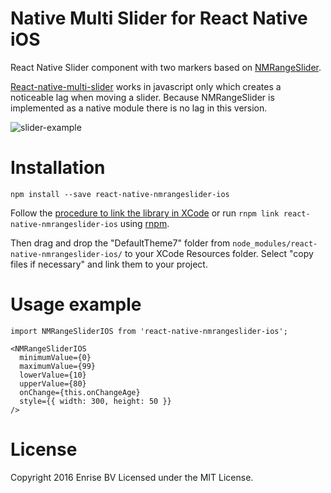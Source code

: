 # Native Multi Slider for React Native iOS 

React Native Slider component with two markers based on [NMRangeSlider](https://github.com/mvelikov/NMRangeSlider).

[React-native-multi-slider](https://github.com/JackDanielsAndCode/react-native-multi-slider) 
works in javascript only which creates a noticeable lag when moving a 
slider. Because NMRangeSlider is implemented as a native module there is no lag in this version.

![slider-example](https://cloud.githubusercontent.com/assets/133832/12846584/a28dc36e-cc0d-11e5-9a70-dcc4445e72b6.gif)


# Installation

```
npm install --save react-native-nmrangeslider-ios
```

Follow the [procedure to link the library in XCode](https://facebook.github.io/react-native/docs/linking-libraries-ios.html#manual-linking) 
or run `rnpm link react-native-nmrangeslider-ios` using [rnpm](https://github.com/rnpm/rnpm).


Then drag and drop the "DefaultTheme7" folder from `node_modules/react-native-nmrangeslider-ios/` to your
XCode Resources folder. Select "copy files if necessary" and link them to your project. 

# Usage example

```
import NMRangeSliderIOS from 'react-native-nmrangeslider-ios';

<NMRangeSliderIOS
  minimumValue={0}
  maximumValue={99}
  lowerValue={10}
  upperValue={80}
  onChange={this.onChangeAge}
  style={{ width: 300, height: 50 }}
/>
```

# License

Copyright 2016 Enrise BV
Licensed under the MIT License.

